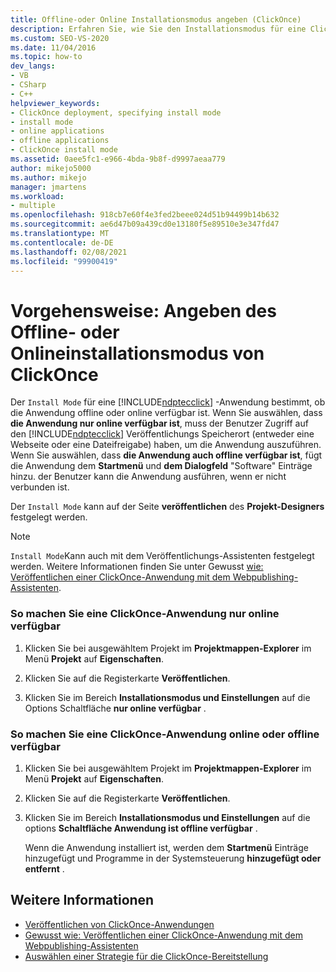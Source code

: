 ```yaml
---
title: Offline-oder Online Installationsmodus angeben (ClickOnce)
description: Erfahren Sie, wie Sie den Installationsmodus für eine ClickOnce-Anwendung angeben, die bestimmt, ob die Anwendung offline oder online verfügbar ist.
ms.custom: SEO-VS-2020
ms.date: 11/04/2016
ms.topic: how-to
dev_langs:
- VB
- CSharp
- C++
helpviewer_keywords:
- ClickOnce deployment, specifying install mode
- install mode
- online applications
- offline applications
- ClickOnce install mode
ms.assetid: 0aee5fc1-e966-4bda-9b8f-d9997aeaa779
author: mikejo5000
ms.author: mikejo
manager: jmartens
ms.workload:
- multiple
ms.openlocfilehash: 918cb7e60f4e3fed2beee024d51b94499b14b632
ms.sourcegitcommit: ae6d47b09a439cd0e13180f5e89510e3e347fd47
ms.translationtype: MT
ms.contentlocale: de-DE
ms.lasthandoff: 02/08/2021
ms.locfileid: "99900419"
---
```

# <a name="how-to-specify-the-clickonce-offline-or-online-install-mode"></a>Vorgehensweise: Angeben des Offline- oder Onlineinstallationsmodus von ClickOnce
Der `Install Mode` für eine [!INCLUDE[ndptecclick](../deployment/includes/ndptecclick_md.md)] -Anwendung bestimmt, ob die Anwendung offline oder online verfügbar ist. Wenn Sie auswählen, dass **die Anwendung nur online verfügbar ist**, muss der Benutzer Zugriff auf den [!INCLUDE[ndptecclick](../deployment/includes/ndptecclick_md.md)] Veröffentlichungs Speicherort (entweder eine Webseite oder eine Dateifreigabe) haben, um die Anwendung auszuführen. Wenn Sie auswählen, dass **die Anwendung auch offline verfügbar ist**, fügt die Anwendung dem **Startmenü** und **dem Dialogfeld** "Software" Einträge hinzu. der Benutzer kann die Anwendung ausführen, wenn er nicht verbunden ist.

Der `Install Mode` kann auf der Seite **veröffentlichen** des **Projekt-Designers** festgelegt werden.

> [!NOTE]
> `Install Mode`Kann auch mit dem Veröffentlichungs-Assistenten festgelegt werden. Weitere Informationen finden Sie unter Gewusst [wie: Veröffentlichen einer ClickOnce-Anwendung mit dem Webpublishing-Assistenten](../deployment/how-to-publish-a-clickonce-application-using-the-publish-wizard.md).

### <a name="to-make-a-clickonce-application-available-online-only"></a>So machen Sie eine ClickOnce-Anwendung nur online verfügbar

1. Klicken Sie bei ausgewähltem Projekt im **Projektmappen-Explorer** im Menü **Projekt** auf **Eigenschaften**.

2. Klicken Sie auf die Registerkarte **Veröffentlichen**.

3. Klicken Sie im Bereich **Installationsmodus und Einstellungen** auf die Options Schaltfläche **nur online verfügbar** .

### <a name="to-make-a-clickonce-application-available-online-or-offline"></a>So machen Sie eine ClickOnce-Anwendung online oder offline verfügbar

1. Klicken Sie bei ausgewähltem Projekt im **Projektmappen-Explorer** im Menü **Projekt** auf **Eigenschaften**.

2. Klicken Sie auf die Registerkarte **Veröffentlichen**.

3. Klicken Sie im Bereich **Installationsmodus und Einstellungen** auf die options **Schaltfläche Anwendung ist offline verfügbar** .

     Wenn die Anwendung installiert ist, werden dem **Startmenü** Einträge hinzugefügt und Programme in der Systemsteuerung **hinzugefügt oder entfernt** .

## <a name="see-also"></a>Weitere Informationen
- [Veröffentlichen von ClickOnce-Anwendungen](../deployment/publishing-clickonce-applications.md)
- [Gewusst wie: Veröffentlichen einer ClickOnce-Anwendung mit dem Webpublishing-Assistenten](../deployment/how-to-publish-a-clickonce-application-using-the-publish-wizard.md)
- [Auswählen einer Strategie für die ClickOnce-Bereitstellung](../deployment/choosing-a-clickonce-deployment-strategy.md)